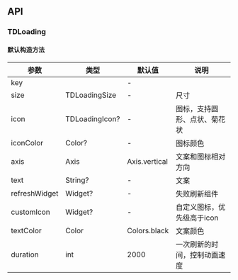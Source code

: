 ## API
### TDLoading
#### 默认构造方法

| 参数 | 类型 | 默认值 | 说明 |
| --- | --- | --- | --- |
| key |  | - |  |
| size | TDLoadingSize | - | 尺寸 |
| icon | TDLoadingIcon? | - | 图标，支持圆形、点状、菊花状 |
| iconColor | Color? | - | 图标颜色 |
| axis | Axis | Axis.vertical | 文案和图标相对方向 |
| text | String? | - | 文案 |
| refreshWidget | Widget? | - | 失败刷新组件 |
| customIcon | Widget? | - | 自定义图标，优先级高于icon |
| textColor | Color | Colors.black | 文案颜色 |
| duration | int | 2000 | 一次刷新的时间，控制动画速度 |
